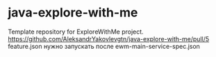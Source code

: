# java-explore-with-me
Template repository for ExploreWithMe project.
https://github.com/AleksandrYakovlevgtn/java-explore-with-me/pull/5
feature.json  нужно запускать после ewm-main-service-spec.json
